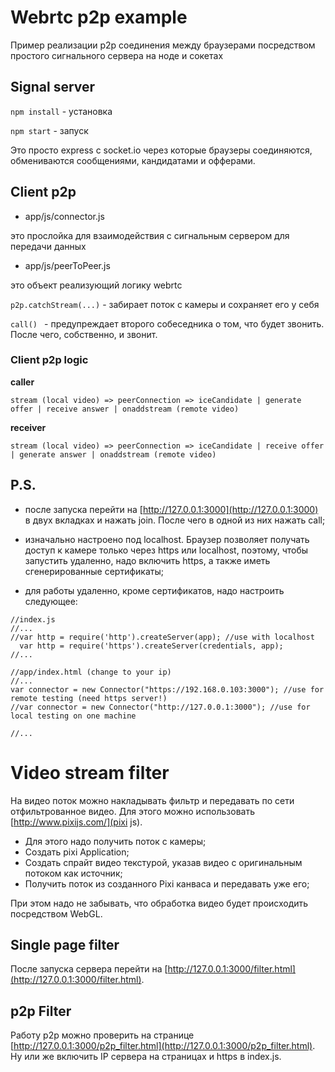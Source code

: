 # Webrtc p2p example

Пример реализации p2p соединения между браузерами посредством простого сигнального сервера на ноде и сокетах


## Signal server

 ```npm install``` - установка

 ```npm start``` - запуск

 Это просто express с socket.io через которые браузеры соединяются, обмениваются сообщениями, кандидатами и офферами.


## Client p2p

- app/js/connector.js

это прослойка для взаимодействия с сигнальным сервером для передачи данных

- app/js/peerToPeer.js

это объект реализующий логику webrtc

```p2p.catchStream(...)``` - забирает поток с камеры и сохраняет его у себя

```call() ``` - предупреждает второго собеседника о том, что будет звонить. После чего, собственно, и звонит.


### Client p2p logic

**caller**

``` stream (local video) => peerConnection => iceCandidate | generate offer | receive answer | onaddstream (remote video) ```

**receiver**

``` stream (local video) => peerConnection => iceCandidate | receive offer | generate answer | onaddstream (remote video) ```


## P.S.

 - после запуска перейти на [http://127.0.0.1:3000](http://127.0.0.1:3000) в двух вкладках и нажать join. После чего в одной из них нажать call;

 - изначально настроено под localhost. Браузер позволяет получать доступ к камере только через https или localhost, поэтому, чтобы запустить удаленно, надо включить https, а также иметь сгенерированные сертификаты;

 - для работы удаленно, кроме сертификатов, надо настроить следующее:
```
//index.js
//...
//var http = require('http').createServer(app); //use with localhost
  var http = require('https').createServer(credentials, app);
//...
```

```
//app/index.html (change to your ip)
//...
var connector = new Connector("https://192.168.0.103:3000"); //use for remote testing (need https server!)
//var connector = new Connector("http://127.0.0.1:3000"); //use for local testing on one machine

//...
```


# Video stream filter

 На видео поток можно накладывать фильтр и передавать по сети отфильтрованное видео. Для этого можно использовать [http://www.pixijs.com/](pixi js).

  - Для этого надо получить поток с камеры;
  - Создать pixi Application;
  - Создать спрайт видео текстурой, указав видео с оригинальным потоком как источник;
  - Получить поток из созданного Pixi канваса и передавать уже его;

 При этом надо не забывать, что обработка видео будет происходить посредством WebGL.

 ## Single page filter

 После запуска сервера перейти на [http://127.0.0.1:3000/filter.html](http://127.0.0.1:3000/filter.html).

 ## p2p Filter

 Работу p2p можно проверить на странице [http://127.0.0.1:3000/p2p_filter.html](http://127.0.0.1:3000/p2p_filter.html). Ну или же включить IP сервера на страницах и https в index.js.







